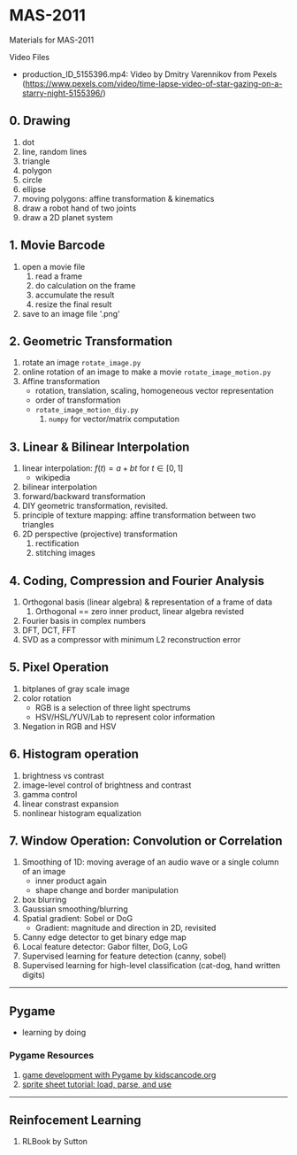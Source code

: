 # MAS-2011
Materials for MAS-2011


Video Files
- production_ID_5155396.mp4: Video by Dmitry Varennikov from Pexels (https://www.pexels.com/video/time-lapse-video-of-star-gazing-on-a-starry-night-5155396/)

## 0. Drawing
1. dot
1. line, random lines
1. triangle
1. polygon
1. circle
1. ellipse
1. moving polygons: affine transformation & kinematics
1. draw a robot hand of two joints
1. draw a 2D planet system

## 1. Movie Barcode
1. open a movie file
    1. read a frame
    1. do calculation on the frame
    1. accumulate the result
    1. resize the final result
1. save to an image file '.png'

## 2. Geometric Transformation
1. rotate an image `rotate_image.py`
1. online rotation of an image to make a movie `rotate_image_motion.py`
1. Affine transformation
    - rotation, translation, scaling, homogeneous vector representation
    - order of transformation
    - `rotate_image_motion_diy.py`
        1. `numpy` for vector/matrix computation

## 3. Linear & Bilinear Interpolation
1. linear interpolation: $f(t) = a + bt$ for $t\in[0,1]$
    - wikipedia
1. bilinear interpolation
1. forward/backward transformation
1. DIY geometric transformation, revisited.
1. principle of texture mapping: affine transformation between two triangles
1. 2D perspective (projective) transformation
    1. rectification
    1. stitching images

## 4. Coding, Compression and Fourier Analysis
1. Orthogonal basis (linear algebra) & representation of a frame of data
    1. Orthogonal == zero inner product, linear algebra revisted
1. Fourier basis in complex numbers
1. DFT, DCT, FFT
1. SVD as a compressor with minimum L2 reconstruction error

## 5. Pixel Operation
1. bitplanes of gray scale image
1. color rotation
    - RGB is a selection of three light spectrums
    - HSV/HSL/YUV/Lab to represent color information
1. Negation in RGB and HSV

## 6. Histogram operation
1. brightness vs contrast
1. image-level control of brightness and contrast
1. gamma control
1. linear constrast expansion
1. nonlinear histogram equalization 

## 7. Window Operation: Convolution or Correlation
1. Smoothing of 1D: moving average of an audio wave or a single column of an image
    - inner product again
    - shape change and border manipulation
1. box blurring
1. Gaussian smoothing/blurring
1. Spatial gradient: Sobel or DoG
    - Gradient: magnitude and direction in 2D, revisited
1. Canny edge detector to get binary edge map
1. Local feature detector: Gabor filter, DoG, LoG
1. Supervised learning for feature detection (canny, sobel)
1. Supervised learning for high-level classification (cat-dog, hand written digits)


---
## Pygame
- learning by doing

### Pygame Resources
1. [game development with Pygame by kidscancode.org](https://www.youtube.com/playlist?list=PLsk-HSGFjnaH5yghzu7PcOzm9NhsW0Urw)
1. [sprite sheet tutorial: load, parse, and use](https://youtu.be/ePiMYe7JpJo)


---
## Reinfocement Learning
1. RLBook by Sutton